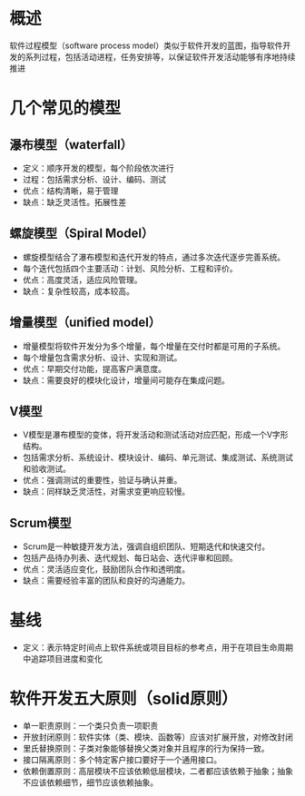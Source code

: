# 概述
软件过程模型（software process model）类似于软件开发的蓝图，指导软件开发的系列过程，包括活动进程，任务安排等，以保证软件开发活动能够有序地持续推进

# 几个常见的模型
## 瀑布模型（waterfall）
- 定义：顺序开发的模型，每个阶段依次进行
- 过程：包括需求分析、设计、编码、测试
- 优点：结构清晰，易于管理
- 缺点：缺乏灵活性。拓展性差

## 螺旋模型（Spiral Model）
- 螺旋模型结合了瀑布模型和迭代开发的特点，通过多次迭代逐步完善系统。
- 每个迭代包括四个主要活动：计划、风险分析、工程和评价。
- 优点：高度灵活，适应风险管理。
- 缺点：复杂性较高，成本较高。
## 增量模型（unified model）
- 增量模型将软件开发分为多个增量，每个增量在交付时都是可用的子系统。
- 每个增量包含需求分析、设计、实现和测试。
- 优点：早期交付功能，提高客户满意度。
- 缺点：需要良好的模块化设计，增量间可能存在集成问题。

## V模型
- V模型是瀑布模型的变体，将开发活动和测试活动对应匹配，形成一个V字形结构。
- 包括需求分析、系统设计、模块设计、编码、单元测试、集成测试、系统测试和验收测试。
- 优点：强调测试的重要性，验证与确认并重。
- 缺点：同样缺乏灵活性，对需求变更响应较慢。

## Scrum模型
- Scrum是一种敏捷开发方法，强调自组织团队、短期迭代和快速交付。
- 包括产品待办列表、迭代规划、每日站会、迭代评审和回顾。
- 优点：灵活适应变化，鼓励团队合作和透明度。
- 缺点：需要经验丰富的团队和良好的沟通能力。


# 基线
- 定义：表示特定时间点上软件系统或项目目标的参考点，用于在项目生命周期中追踪项目进度和变化

# 软件开发五大原则（solid原则）
- 单一职责原则：一个类只负责一项职责
- 开放封闭原则：软件实体（类、模块、函数等）应该对扩展开放，对修改封闭
- 里氏替换原则：子类对象能够替换父类对象并且程序的行为保持一致。
- 接口隔离原则：多个特定客户接口要好于一个通用接口。
- 依赖倒置原则：高层模块不应该依赖低层模块，二者都应该依赖于抽象；抽象不应该依赖细节，细节应该依赖抽象。